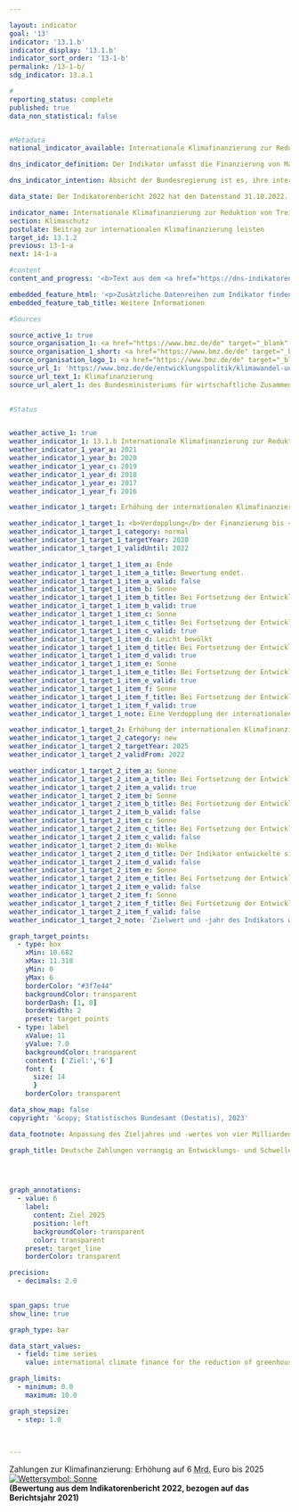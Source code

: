```yaml
---

layout: indicator        
goal: '13'        
indicator: '13.1.b'        
indicator_display: '13.1.b'        
indicator_sort_order: '13-1-b'        
permalink: /13-1-b/        
sdg_indicator: 13.a.1        

#
reporting_status: complete        
published: true        
data_non_statistical: false        


#Metadata        
national_indicator_available: Internationale Klimafinanzierung zur Reduktion von Treibhausgasen und zur Anpassung an den Klimawandel        

dns_indicator_definition: Der Indikator umfasst die Finanzierung von Maßnahmen zur Reduktion von Treibhausgasen (<abbr title="Treibhausgas" tabindex="0">THG</abbr>), zur Anpassung an den Klimawandel sowie klimarelevante Maßnahmen zum Erhalt der Biodiversität und zum Waldschutz (Projekte zum Schutz, zu nachhaltiger Nutzung und Wiederaufforstung von Wald im Rahmen des <abbr title="Reducing Emissions from Deforestation and Forest Degradation (Minderung von Emissionen aus Entwaldung und Schädigung von Wäldern)" tabindex="0">REDD</abbr>+-Regelwerks). Die Maßnahmen erfolgen vorrangig in Entwicklungs- und Schwellenländern und werden aus deutschen Haushaltsmitteln (seit 2017&nbsp;einschließlich der Schenkungsäquivalente von Entwicklungskrediten) finanziert.        

dns_indicator_intention: Absicht der Bundesregierung ist es, ihre internationale Klimafinanzierung bis 2025&nbsp;auf sechs Milliarden Euro<sup>1</sup> aus Haushaltsmitteln zu erhöhen und somit den Sollwert von zwei Milliarden Euro des Jahres 2014&nbsp;zu verdreifachen. In den Entscheidungen, welche das Klimaabkommen von Paris begleiteten, wurde die Zusage der Industrieländer von 2009&nbsp;bekräftigt, ab dem Jahr 2020&nbsp;bis 2025&nbsp;gemeinsam 100&nbsp;Milliarden <abbr title="United States (Vereinigte Staaten von Amerika)" tabindex="0">US</abbr>-Dollar aus öffentlichen und durch öffentliche Mittel mobilisierten privaten Quellen für den Klimaschutz und die Anpassung an den Klimawandel in Entwicklungsländern bereitzustellen.<br><br><small><sup>1</sup>Anpassung des Zieljahres und &#8209;wertes von vier Milliarden Euro bis 2020&nbsp;gemäß Grundsatzbeschluss 2022.</small>        

data_state: Der Indikatorenbericht 2022 hat den Datenstand 31.10.2022. Die Daten auf dieser Plattform werden regelmäßig aktualisiert, sodass online aktuellere Daten verfügbar sein können als im <a href="https://dns-indikatoren.de/publications_reports/">Indikatorenbericht 2022</a> veröffentlicht.        

indicator_name: Internationale Klimafinanzierung zur Reduktion von Treibhausgasen und zur Anpassung an den Klimawandel        
section: Klimaschutz        
postulate: Beitrag zur internationalen Klimafinanzierung leisten        
target_id: 13.1.2        
previous: 13-1-a        
next: 14-1-a        

#content         
content_and_progress: '<b>Text aus dem <a href="https://dns-indikatoren.de/publications_reports/">Indikatorenbericht 2022&nbsp;</a></b><br><br>Die Daten des Indikators sind der Berichterstattung zur <abbr title="Europäische Union" tabindex="0">EU</abbr>-Verordnung über ein System für die Überwachung von Treibhausgasen (<abbr title="Treibhausgas" tabindex="0">THG</abbr>) entnommen. Datenquelle der jährlich erhobenen Daten ist das Bundesministerium für wirtschaftliche Zusammenarbeit und Entwicklung (<abbr title="Bundesministerium für wirtschaftliche Zusammenarbeit und Entwicklung" tabindex="0">BMZ</abbr>), das in diesem Kontext auch über die Klimafinanzierung anderer Bundesministerien berichtet. Dabei werden für die Berechnung der Ausgaben für bilaterale Klimafinanzierung die Zusagen, für multilaterale Klimafinanzierung sowie für Beiträge zu Energie- und Klimafonds die tatsächlichen Auszahlungen zugrunde gelegt. Der Indikator beinhaltet darüber hinaus die anteilig zuzurechnende Klimafinanzierung, welche sich aus deren Beiträgen zu multilateralen Fonds bei Entwicklungsbanken ergibt. Sofern die Klimafinanzierung schwerpunktmäßig Entwicklungsländern zugutekommt, ist sie Teil der öffentlichen Entwicklungsausgaben (siehe Indikator <a href="https://dns-indikatoren.de/17-1">17.1</a>&nbsp;„Anteil öffentlicher Entwicklungsausgaben am Bruttonationaleinkommen“).<br><br>Im Jahr 2021&nbsp;wurden aus deutschen Haushaltsmitteln 5,34&nbsp;Milliarden Euro für die internationale Klimafinanzierung zur Reduzierung von Treibhausgasen und zur Anpassung an den Klimawandel zugesagt <abbr title="beziehungsweise" tabindex="0">bzw.</abbr> bereitgestellt. Im Vergleich zum Vorjahr, in dem die Klimafinanzierung 5,09&nbsp;Milliarden Euro betrug, ist ein Anstieg um 4,9&nbsp;% zu verzeichnen. Das Ziel des Indikators von sechs Milliarden Euro bis zum Jahr 2025&nbsp;wird bei Fortführung der bisherigen Entwicklung voraussichtlich erreicht. Das ursprüngliche Ziel&nbsp;–&nbsp;von vier Milliarden Euro bis zum Jahr 2020&nbsp;–&nbsp;wurde bereits 2019&nbsp;mit Zahlungen in Höhe von 4,34&nbsp;Milliarden Euro erreicht. 36&nbsp;% der Klimafinanzierungsmittel flossen 2021&nbsp;in die Emissionsminderung und 33&nbsp;% in die Anpassung an den Klimawandel. Mit den verbleibenden 30&nbsp;% wurden bereichsübergreifende Projekte finanziert. Da die bereichsübergreifenden Projekte gleichermaßen minderungs- als auch anpassungsrelevant sind, ergibt sich nach Aufteilung dieser, dass&nbsp;–&nbsp;wie in den Jahren zuvor&nbsp;–&nbsp;auch 2021&nbsp;mehr Mittel für Minderungsvorhaben (51&nbsp;%) als für Anpassungsvorhaben (49&nbsp;%) aufgewendet wurden.<br><br>Über multilaterale Kanäle wurden 18&nbsp;% (971&nbsp;Millionen Euro) der Klimafinanzierung im Jahr 2021&nbsp;bereitgestellt. Davon können Deutschland 268&nbsp;Millionen Euro auf Basis der klimarelevanten Anteile der deutschen Beiträge zu den multilateralen Entwicklungsbanken, der Globalen Umweltfazilität und dem Internationalen Fonds für landwirtschaftliche Entwicklung zugerechnet werden. Die verbleibenden 703&nbsp;Millionen Euro stellt Deutschland über multilaterale Einrichtungen und Beiträge für internationale Klimafonds bereit.<br><br>Neben der öffentlichen Klimafinanzierung aus Haushaltsmitteln stellen die Kreditanstalt für Wiederaufbau (<abbr title="Kreditanstalt für Wiederaufbau" tabindex="0">KfW</abbr>) und die Deutsche Entwicklungsgesellschaft (<abbr title="Deutsche Investitions- und Entwicklungsgesellschaft" tabindex="0">DEG</abbr>) ebenfalls klimabezogene Kredite und andere Finanzierungen aus Marktmitteln bereit. Diese stellen die „mobilisierte öffentliche Klimafinanzierung“ dar und sind nicht im Indikator enthalten. Im Jahr 2021&nbsp;umfassten die so mobilisierten Ressourcen rund 2,59&nbsp;Milliarden Euro im Vergleich zu 2,55&nbsp;Milliarden Euro aus dem Vorjahr. Auch hier wurden mehr Mittel für Minderungsvorhaben (58&nbsp;%) als für Anpassungsvorhaben (42&nbsp;%) aufgewendet.'        

embedded_feature_html: '<p>Zusätzliche Datenreihen zum Indikator finden Sie <a href="https://dns-indikatoren.de/public/AddInfos/de/13_1_b.pdf" target="_blank" >hier</a>.</p><br><small>Hinweis: PDF-Dokumente können Sie sich (je nach Browsereinstellung) direkt in Ihrem Browser anzeigen lassen oder Sie laden das PDF-Dokument herunter und öffnen es mit einem PDF-Reader Ihrer Wahl. Eine Anleitung wie Sie für ausgewählte Browser die entsprechende Einstellung ändern können, finden Sie <a href="https://dns-indikatoren.de/guidance/">hier</a>.</small>'
embedded_feature_tab_title: Weitere Informationen        

#Sources        

source_active_1: true
source_organisation_1: <a href="https://www.bmz.de/de" target="_blank" onclick="return confirm_alert('des Bundesministeriums für wirtschaftliche Zusammenarbeit und Entwicklung', 'De')">Bundesministerium für wirtschaftliche Zusammenarbeit und Entwicklung</a>
source_organisation_1_short: <a href="https://www.bmz.de/de" target="_blank" onclick="return confirm_alert('des Bundesministeriums für wirtschaftliche Zusammenarbeit und Entwicklung', 'De')">Bundesministerium für wirtschaftliche Zusammenarbeit und Entwicklung</a>
source_organisation_logo_1: <a href="https://www.bmz.de/de" target="_blank" onclick="return confirm_alert('des Bundesministeriums für wirtschaftliche Zusammenarbeit und Entwicklung', 'De')"><img src="https://dns-indikatoren.de/public/OrgImgDe/bmz.png" alt="Bundesministerium für wirtschaftliche Zusammenarbeit und Entwicklung" title=" Klicken Sie hier um zur Homepage der Organisation Bundesministerium für wirtschaftliche Zusammenarbeit und Entwicklung zu gelangen." style="height:60px; width:148px; border:transparent"/></a>
source_url_1: 'https://www.bmz.de/de/entwicklungspolitik/klimawandel-und-entwicklung/klimafinanzierung'
source_url_text_1: Klimafinanzierung
source_url_alert_1: des Bundesministeriums für wirtschaftliche Zusammenarbeit und Entwicklung
        

#Status        


weather_active_1: true
weather_indicator_1: 13.1.b Internationale Klimafinanzierung zur Reduktion von Treibhausgasen und zur Anpassung an den Klimawandel
weather_indicator_1_year_a: 2021
weather_indicator_1_year_b: 2020
weather_indicator_1_year_c: 2019
weather_indicator_1_year_d: 2018
weather_indicator_1_year_e: 2017
weather_indicator_1_year_f: 2016

weather_indicator_1_target: Erhöhung der internationalen Klimafinanzierung auf mindestens 6&nbsp;<abbr title="Milliarde" tabindex="0">Mrd.</abbr> Euro bis spätestens 2025.

weather_indicator_1_target_1: <b>Verdopplung</b> der Finanzierung bis <b>2020</b> gegenüber 2014
weather_indicator_1_target_1_category: normal
weather_indicator_1_target_1_targetYear: 2020
weather_indicator_1_target_1_validUntil: 2022

weather_indicator_1_target_1_item_a: Ende
weather_indicator_1_target_1_item_a_title: Bewertung endet.
weather_indicator_1_target_1_item_a_valid: false
weather_indicator_1_target_1_item_b: Sonne
weather_indicator_1_target_1_item_b_title: Bei Fortsetzung der Entwicklung aus 2020 wäre der Zielwert erreicht oder um weniger als 5&nbsp;% der Differenz zwischen Zielwert und dem Wert aus 2020 verfehlt worden.
weather_indicator_1_target_1_item_b_valid: true
weather_indicator_1_target_1_item_c: Sonne
weather_indicator_1_target_1_item_c_title: Bei Fortsetzung der Entwicklung aus 2019 wäre der Zielwert erreicht oder um weniger als 5&nbsp;% der Differenz zwischen Zielwert und dem Wert aus 2019 verfehlt worden.
weather_indicator_1_target_1_item_c_valid: true
weather_indicator_1_target_1_item_d: Leicht bewölkt
weather_indicator_1_target_1_item_d_title: Bei Fortsetzung der Entwicklung von 2018 wäre das Ziel um mindestens 5&nbsp;%, aber maximal um 20&nbsp;% der Differenz zwischen Zielwert und dem Wert aus 2018 verfehlt worden.
weather_indicator_1_target_1_item_d_valid: true
weather_indicator_1_target_1_item_e: Sonne
weather_indicator_1_target_1_item_e_title: Bei Fortsetzung der Entwicklung aus 2017 wäre der Zielwert erreicht oder um weniger als 5&nbsp;% der Differenz zwischen Zielwert und dem Wert aus 2017 verfehlt worden.
weather_indicator_1_target_1_item_e_valid: true
weather_indicator_1_target_1_item_f: Sonne
weather_indicator_1_target_1_item_f_title: Bei Fortsetzung der Entwicklung aus 2016 wäre der Zielwert erreicht oder um weniger als 5&nbsp;% der Differenz zwischen Zielwert und dem Wert aus 2016 verfehlt worden.
weather_indicator_1_target_1_item_f_valid: true
weather_indicator_1_target_1_note: Eine Verdopplung der internationalen Klimafinanzierung von 2014&nbsp;entsprach einer Erhöhung auf 4&nbsp;Milliarden Euro.

weather_indicator_1_target_2: Erhöhung der internationalen Klimafinanzierung auf mindestens <b>6&nbsp;<abbr title="Milliarde" tabindex="0">Mrd.</abbr></b> Euro bis spätestens <b>2025</b>.
weather_indicator_1_target_2_category: new
weather_indicator_1_target_2_targetYear: 2025
weather_indicator_1_target_2_validFrom: 2022

weather_indicator_1_target_2_item_a: Sonne
weather_indicator_1_target_2_item_a_title: Bei Fortsetzung der Entwicklung aus 2021 wäre der Zielwert erreicht oder um weniger als 5&nbsp;% der Differenz zwischen Zielwert und dem Wert aus 2021 verfehlt worden.
weather_indicator_1_target_2_item_a_valid: true
weather_indicator_1_target_2_item_b: Sonne
weather_indicator_1_target_2_item_b_title: Bei Fortsetzung der Entwicklung aus 2020 wäre der Zielwert erreicht oder um weniger als 5&nbsp;% der Differenz zwischen Zielwert und dem Wert aus 2020 verfehlt worden.
weather_indicator_1_target_2_item_b_valid: false
weather_indicator_1_target_2_item_c: Sonne
weather_indicator_1_target_2_item_c_title: Bei Fortsetzung der Entwicklung aus 2019 wäre der Zielwert erreicht oder um weniger als 5&nbsp;% der Differenz zwischen Zielwert und dem Wert aus 2019 verfehlt worden.
weather_indicator_1_target_2_item_c_valid: false
weather_indicator_1_target_2_item_d: Wolke
weather_indicator_1_target_2_item_d_title: Der Indikator entwickelte sich in 2018 zwar in die gewünschte Richtung auf das Ziel zu, bei Fortsetzung der Entwicklung wäre das Ziel im Zieljahr aber um mehr als 20 % der Differenz zwischen Zielwert und dem Wert aus 2018 verfehlt worden.
weather_indicator_1_target_2_item_d_valid: false
weather_indicator_1_target_2_item_e: Sonne
weather_indicator_1_target_2_item_e_title: Bei Fortsetzung der Entwicklung aus 2017 wäre der Zielwert erreicht oder um weniger als 5&nbsp;% der Differenz zwischen Zielwert und dem Wert aus 2017 verfehlt worden.
weather_indicator_1_target_2_item_e_valid: false
weather_indicator_1_target_2_item_f: Sonne
weather_indicator_1_target_2_item_f_title: Bei Fortsetzung der Entwicklung aus 2016 wäre der Zielwert erreicht oder um weniger als 5&nbsp;% der Differenz zwischen Zielwert und dem Wert aus 2016 verfehlt worden.
weather_indicator_1_target_2_item_f_valid: false
weather_indicator_1_target_2_note: 'Zielwert und -jahr des Indikators wurden im <a href="https://www.bundesregierung.de/resource/blob/992814/2146150/1cc38031193bf28e03327ba17eb6666b/2022-11-30-dns-grundsatzbeschluss-data.pdf?download=1">Grundsatzbeschluss 2022&nbsp;zur Deutschen Nachhaltigkeitsstrategie</a> an die Vereinbarungen im Koalitionsvertrag angepasst. Seit Inkrafttreten dieses Beschlusses gilt für den Indikator das geänderte Ziel (6&nbsp;Milliarden Euro bis spätestens 2025).'        

graph_target_points:
  - type: box
    xMin: 10.682
    xMax: 11.318
    yMin: 0
    yMax: 6
    borderColor: "#3f7e44"
    backgroundColor: transparent
    borderDash: [1, 0]
    borderWidth: 2
    preset: target_points
  - type: label
    xValue: 11
    yValue: 7.0
    backgroundColor: transparent
    content: ['Ziel:','6']
    font: {
      size: 14
      }
    borderColor: transparent        

data_show_map: false        
copyright: '&copy; Statistisches Bundesamt (Destatis), 2023'        

data_footnote: Anpassung des Zieljahres und -wertes von vier Milliarden Euro bis 2020&nbsp;gemäß Grundsatzbeschluss 2022.        

graph_title: Deutsche Zahlungen vorrangig an Entwicklungs- und Schwellenländer zur Klimafinanzierung        

        


graph_annotations:
  - value: 6
    label:
      content: Ziel 2025
      position: left
      backgroundColor: transparent
      color: transparent
    preset: target_line
    borderColor: transparent        

precision: 
  - decimals: 2.0
            

span_gaps: true        
show_line: true        

graph_type: bar        

data_start_values: 
  - field: time series
    value: international climate finance for the reduction of greenhouse gases and adaptation to climate change        

graph_limits: 
  - minimum: 0.0
    maximum: 10.0        

graph_stepsize: 
  - step: 1.0
            

                                        
---
```



<div>
  <div class="my-header">
    <label class="default">Zahlungen zur Klimafinanzierung: Erhöhung auf 6&nbsp;<abbr title="Milliarde" tabindex="0">Mrd.</abbr> Euro bis 2025
      <a href="https://dns-indikatoren.de/status"><img src="https://sdg-indikatoren.de/public/Wettersymbole/Sonne.png" title="Bei Fortsetzung der Entwicklung aus 2021 wäre der Zielwert erreicht oder um weniger als 5&nbsp;% der Differenz zwischen Zielwert und dem Wert aus 2021 verfehlt worden." alt="Wettersymbol: Sonne"/>
      </a>
    </label>
  </div>
</div>
<div class="my-header-note">
  <label class="default"><b>(Bewertung aus dem Indikatorenbericht 2022, bezogen auf das Berichtsjahr 2021)
  </b></label>
</div>
